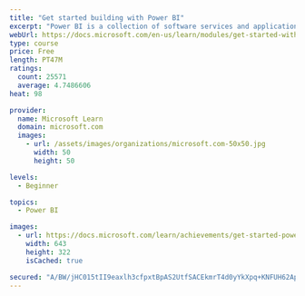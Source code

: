 ```yaml
---
title: "Get started building with Power BI"
excerpt: "Power BI is a collection of software services and applications that let you connect to all sorts of data sources and create compelling visuals and reports. You can benefit from receiving those reports, or you can share them with others inside or outside your organization. Learn the basics of Power BI, how its services and applications work together, and how they can be used to create or experience compelling visuals and analytics based on your data."
webUrl: https://docs.microsoft.com/en-us/learn/modules/get-started-with-power-bi/
type: course
price: Free
length: PT47M
ratings:
  count: 25571
  average: 4.7486606
heat: 98

provider:
  name: Microsoft Learn
  domain: microsoft.com
  images:
    - url: /assets/images/organizations/microsoft.com-50x50.jpg
      width: 50
      height: 50

levels:
  - Beginner

topics:
  - Power BI

images:
  - url: https://docs.microsoft.com/learn/achievements/get-started-power-bi-social.png
    width: 643
    height: 322
    isCached: true

secured: "A/BW/jHC015tII9eaxlh3cfpxtBpAS2UtfSACEkmrT4d0yYkXpq+KNFUH62Ap/BIOfkpadnrhvewf7b4kqClUcNVxOqltEe/NrnXI3rl0+sX91zh+oUju9u1MyI7YRLnVRIca2VHnvOpK8DVpy//BWby6YbYBWoXvHNTntD/UdCVZf9fcN+Alu8A+SkeoKG8hiCPGPV0rTriWyftMoHRW7b3pTsriFyeXy7czzVwcTSbmpLQCEWS6Wze41TyqoA9jM8QJQa0ICaqhBUKcWYmWit2Crmb6IHSSl6cuUbXbjbHYYBQrUqfHGf/mqiDyWUYC8qjTu9JSlWmN+WQHp5+v7VMUeIXKHOaLTGQ3W3dzPdWSHb7+C0WmWnW9TZ2NObp/t7S+OM8PYCTq6hq3heOnGi1b5pHAcBGClUQx12PClSPjLbFhMTq2/WT+HWufSuc;x3UKlOi5m1JaW3O90DGmyA=="
---
```


